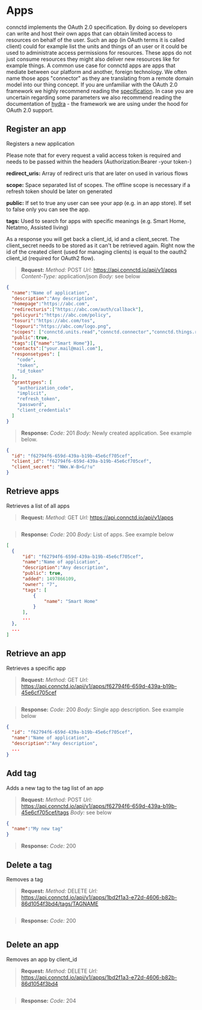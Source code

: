 # Apps

connctd implements the OAuth 2.0 specification. By doing so developers can write and host their own apps that can obtain limited access to resources on behalf of the user. 
Such an app (in OAuth terms it is called client) could for example list the units and things of an user or it could be used to administrate access permissions for resources. These apps do not just consume
 resources they might also deliver new resources like for example things. A common use case for connctd apps are apps that mediate between our platform and another, foreign technology. We often name those apps "connector" as they are translating from a remote domain model into our thing concept.
If you are unfamiliar with the OAuth 2.0 framework we highly recommend reading the [specification](https://tools.ietf.org/html/rfc6749). In case you are uncertain regarding some parameters we also recommend reading the documentation of [hydra](http://docs.hydra13.apiary.io/#reference/oauth2) - the framework we are using under the hood for OAuth 2.0 support.

## Register an app

Registers a new application

<aside class="notice">
Please note that for every request a valid access token is required and needs to be passed within the headers (Authorization:Bearer -your token-)
</aside>

**redirect_uris:** Array of redirect uris that are later on used in various flows

**scope:** Space separated list of scopes. The offline scope is necessary if a refresh token should be later on generated

**public:** If set to true any user can see your app (e.g. in an app store). If set to false only you can see the app.

**tags:** Used to search for apps with specific meanings (e.g. Smart Home, Netatmo, Assisted living)

As a response you will get back a client_id, id and a client_secret. The client_secret needs to be stored as it can't be retrieved again. Right now the id of the created client (used for managing clients) is equal to the oauth2 client_id (required for OAuth2 flow).

> **Request:** *Method:* POST *Url:* https://api.connctd.io/api/v1/apps *Content-Type:* application/json *Body:* see below

```json
{
  "name":"Name of application",
  "description":"Any description",
  "homepage":"https://abc.com",
  "redirecturis":["https://abc.com/auth/callback"],
  "policyuri":"https://abc.com/policy",
  "tosuri":"https://abc.com/tos",
  "logouri":"https://abc.com/logo.png",
  "scopes": ["connctd.units.read","connctd.connector","connctd.things.read","offline","openid"],
  "public":true,
  "tags":[{"name":"Smart Home"}],
  "contacts":["your.mail@mail.com"],
  "responsetypes": [
    "code",
    "token",
    "id_token"
  ],
  "granttypes": [
    "authorization_code",
    "implicit",
    "refresh_token",
    "password",
    "client_credentials"
  ]
}

```

> **Response:** *Code:* 201 *Body:* Newly created application. See example below. 

```json
{
  "id": "f62794f6-659d-439a-b19b-45e6cf705cef",
  "client_id": "f62794f6-659d-439a-b19b-45e6cf705cef",
  "client_secret": "NWx.W-B>G/!u"
}
```

## Retrieve apps

Retrieves a list of all apps 

> **Request:** *Method:* GET *Url:* https://api.connctd.io/api/v1/apps

```json
```

> **Response:** *Code:* 200 *Body:* List of apps. See example below

```json
[
  {
      "id": "f62794f6-659d-439a-b19b-45e6cf705cef",
      "name":"Name of application",
      "description":"Any description",
      "public": true,
      "added": 1497866109,
      "owner": "7",
      "tags": [
          {
              "name": "Smart Home"
          }
      ],
      ...
  },
  ...
]

```

## Retrieve an app

Retrieves a specific app

> **Request:** *Method:* GET *Url:* https://api.connctd.io/api/v1/apps/f62794f6-659d-439a-b19b-45e6cf705cef

```json
```

> **Response:** *Code:* 200 *Body:* Single app description. See example below

```json
{
  "id": "f62794f6-659d-439a-b19b-45e6cf705cef",
  "name":"Name of application",
  "description":"Any description",
  ...
}
```

## Add tag

Adds a new tag to the tag list of an app

> **Request:** *Method:* POST *Url:* https://api.connctd.io/api/v1/apps/f62794f6-659d-439a-b19b-45e6cf705cef/tags *Body:* see below

```json
{
  "name":"My new tag"
}
```

> **Response:** *Code:* 200

## Delete a tag

Removes a tag

> **Request:** *Method:* DELETE *Url:* https://api.connctd.io/api/v1/apps/1bd2f1a3-e72d-4606-b82b-86d1054f3bd4/tags/TAGNAME

```json
```

> **Response:** *Code:* 200

```json
```

## Delete an app

Removes an app by client_id

> **Request:** *Method:* DELETE *Url:* https://api.connctd.io/api/v1/apps/1bd2f1a3-e72d-4606-b82b-86d1054f3bd4

```json
```

> **Response:** *Code:* 204

```json
```



